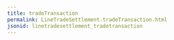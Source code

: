 ```yaml
---
title: tradeTransaction
permalink: LineTradeSettlement.tradeTransaction.html
jsonid: linetradesettlement_tradetransaction
---
```


